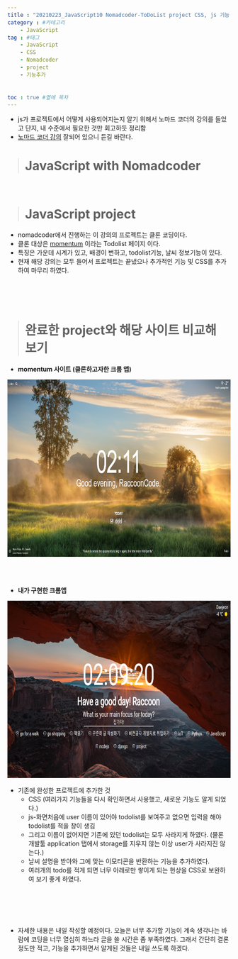 ```yaml
---
title : "20210223_JavaScript10 Nomadcoder-ToDoList project CSS, js 기능 추가  " #제목
category : #카테고리
    - JavaScript
tag : #태그
    - JavaScript
    - CSS
    - Nomadcoder
    - project
    - 기능추가
   
   
toc : true #옆에 목차
---
```


- js가 프로젝트에서 어떻게 사용되어지는지 알기 위해서 노마드 코더의 강의를 들었고 단지, 내 수준에서 필요한 것만 회고하듯 정리함
- [노마드 코더 강의](https://nomadcoders.co/courses) 잘되어 있으니 듣길 바란다.

># JavaScript with Nomadcoder

<br>

># JavaScript project

- nomadcoder에서 진행하는 이 강의의 프로젝트는 클론 코딩이다.
- 클론 대상은 [momentum](https://chrome.google.com/webstore/detail/momentum/laookkfknpbbblfpciffpaejjkokdgca?hl=ko) 이라는 Todolist 페이지 이다.
- 특징은 가운데 시계가 있고, 배경이 변하고, todolist기능, 날씨 정보기능이 있다.
- 현재 해당 강의는 모두 들어서 프로젝트는 끝냈으나 추가적인 기능 및 CSS를 추가하여 마무리 하였다.

<br>
<br>
<br>

># 완료한 project와 해당 사이트 비교해 보기

- **momentum 사이트 (클론하고자한 크롬 앱)**

<p align="center"><img src="./../assets/img/momentum사이트.png" width="800" height="400"></p>

<br>
<br>

- **내가 구현한 크롬앱**

<p align="center"><img src="./../assets/img/todolist.png" width="800" height="400"></p>

- 기존에 완성한 프로젝트에 추가한 것
  - CSS (여러가지 기능들을 다시 확인하면서 사용했고, 새로운 기능도 알게 되었다.)
  - js-화면처음에 user 이름이 있어야 todolist를 보여주고 없으면 입력을 해야 todolist를 적을 창이 생김
  - 그리고 이름이 없어지면 기존에 있던 todolist는 모두 사라지게 하였다. (물론 개발툴 application 탭에서 storage를 지우지 않는 이상 user가 사라지진 않는다.)
  - 날씨 설명을 받아와 그에 맞는 이모티콘을 반환하는 기능을 추가하였다.
  - 여러개의 todo를 적게 되면 너무 아래로만 쌓이게 되는 현상을 CSS로 보완하여 보기 좋게 하였다.

<br>
<br>
<br>
<br>

- 자세한 내용은 내일 작성할 예정이다. 오늘은 너무 추가할 기능이 계속 생각나는 바람에 코딩을 너무 열심히 하느라 글을 쓸 시간은 좀 부족하였다. 그래서 간단히 결론정도만 적고, 기능을 추가하면서 알게된 것들은 내일 쓰도록 하겠다.
